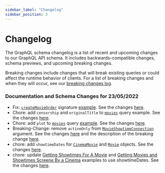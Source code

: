 ```yaml
---
sidebar_label: "Changelog"
sidebar_position: 3
---
```


# Changelog

The GraphQL schema changelog is a list of recent and upcoming changes to our GraphQL API schema. It includes backwards-compatible changes, schema previews, and upcoming breaking changes.

Breaking changes include changes that will break existing queries or could affect the runtime behavior of clients. For a list of breaking changes and when they will occur, see our [breaking changes log](/docs/overview/breaking_changes).

### Documentation and Schema Changes for 23/05/2022
- Fix: [`createMovieOrder`](/docs/graphql/mutations#createmovieorder) signature [example](/docs/guides/example#create-movie-order). See the changes [here](https://github.com/wetix/openapi-doc/pull/67/commits/6aae48e91f190e855598c54fff23ae0462725555).
- Chore: add `censorship` and `originalTitle` to [`movies`](/docs/graphql/queries#movies) query example. See the changes [here](https://github.com/wetix/openapi-doc/pull/67/commits/9515e8e6dbd029b6bbef55db349bb54371f9d1f5).
- Chore: add `plot` to [`movies`](/docs/graphql/queries#movies) query [example](/docs/guides/example#getting-now-showing-and-coming-soon-movies). See the changes [here](https://github.com/wetix/openapi-doc/pull/67/commits/6722e37d6a16b9374f800390758348c570419966).
- Breaking-Change: remove `activeOnly` from [`MovieShowtimeConnection`](/docs/graphql/objects#movieshowtimeconnection) argument. See the changes [here](https://github.com/wetix/openapi-doc/pull/67/commits/32a343b6a4524605f7789538c7af1a58ed5fe0fe) and the description of the breaking change [here](/docs/overview/breaking_changes#breaking-changes-for-23052022).
- chore: add `showtimeDates` for [`CinemaMovie`](/docs/graphql/objects#cinemamovie) and [`Movie`](/docs/graphql/objects#movie) objects. See the changes [here](https://github.com/wetix/openapi-doc/commit/fd27b8e02526f26a61bb5cf5854d1056222a1647).
- chore: update [Getting Showtimes For A Movie](/docs/guides/example#getting-showtimes-for-a-movie) and [Getting Movies and Showtimes Screene By a Cinema](/docs/guides/example#getting-movies-and-showtimes-screened-by-a-cinema) examples to use showtimeDates. See the changes [here](https://github.com/wetix/openapi-doc/commit/307f5f8fde4a929d51278bb2b5d0a5f39461bb22).


